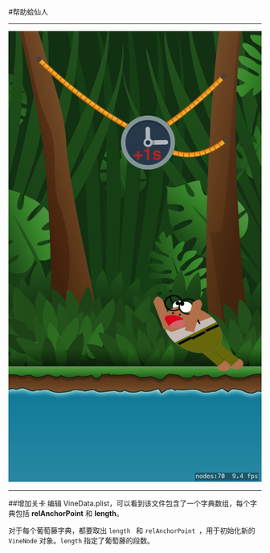 #帮助蛤仙人

---

![](screenshot.png)

---
##增加关卡
编辑 VineData.plist，可以看到该文件包含了一个字典数组，每个字典包括 **relAnchorPoint** 和 **length**。

对于每个葡萄藤字典，都要取出 `length ` 和 `relAnchorPoint `，用于初始化新的 `VineNode` 对象。`length` 指定了葡萄藤的段数。
